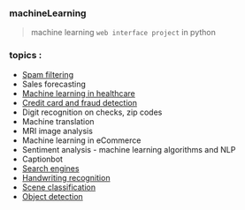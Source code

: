 ### machineLearning
> machine learning `web interface project` in python <br>

### topics :
- [Spam filtering](https://youtu.be/i8ZQYc2LRTk)
- Sales forecasting 
- [Machine learning in healthcare](https://youtu.be/y3qZFu3gmYE)
- [Credit card and fraud detection](https://youtu.be/gCWBFyFTxVU)
- Digit recognition on checks, zip codes
- Machine translation
- MRI image analysis
- Machine learning in eCommerce 
- Sentiment analysis - machine learning algorithms and NLP 
- Captionbot
- [Search engines](https://youtu.be/XoTwndOgXBM)
- [Handwriting recognition](https://youtu.be/kOFUQB7u5Ck)
- [Scene classification](https://youtu.be/iGWbqhdjf2s)
- [Object detection](https://youtu.be/wh7_etX91ls)
